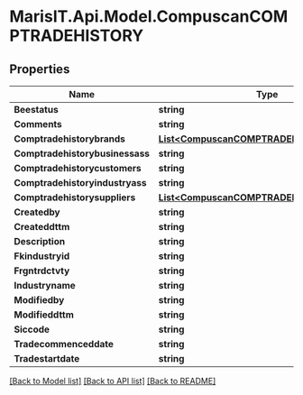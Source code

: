 
# MarisIT.Api.Model.CompuscanCOMPTRADEHISTORY

## Properties

Name | Type | Description | Notes
------------ | ------------- | ------------- | -------------
**Beestatus** | **string** |  | [optional] 
**Comments** | **string** |  | [optional] 
**Comptradehistorybrands** | [**List&lt;CompuscanCOMPTRADEHISTORYBRANDS&gt;**](CompuscanCOMPTRADEHISTORYBRANDS.md) |  | [optional] 
**Comptradehistorybusinessass** | **string** |  | [optional] 
**Comptradehistorycustomers** | **string** |  | [optional] 
**Comptradehistoryindustryass** | **string** |  | [optional] 
**Comptradehistorysuppliers** | [**List&lt;CompuscanCOMPTRADEHISTORYITEM&gt;**](CompuscanCOMPTRADEHISTORYITEM.md) |  | [optional] 
**Createdby** | **string** |  | [optional] 
**Createddttm** | **string** |  | [optional] 
**Description** | **string** |  | [optional] 
**Fkindustryid** | **string** |  | [optional] 
**Frgntrdctvty** | **string** |  | [optional] 
**Industryname** | **string** |  | [optional] 
**Modifiedby** | **string** |  | [optional] 
**Modifieddttm** | **string** |  | [optional] 
**Siccode** | **string** |  | [optional] 
**Tradecommenceddate** | **string** |  | [optional] 
**Tradestartdate** | **string** |  | [optional] 

[[Back to Model list]](../README.md#documentation-for-models)
[[Back to API list]](../README.md#documentation-for-api-endpoints)
[[Back to README]](../README.md)

